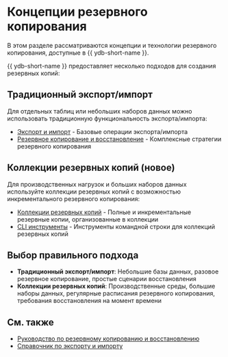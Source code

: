 # Концепции резервного копирования

В этом разделе рассматриваются концепции и технологии резервного копирования, доступные в {{ ydb-short-name }}.

{{ ydb-short-name }} предоставляет несколько подходов для создания резервных копий:

## Традиционный экспорт/импорт

Для отдельных таблиц или небольших наборов данных можно использовать традиционную функциональность экспорта/импорта:

- [Экспорт и импорт](../reference/ydb-cli/export-import/index.md) - Базовые операции экспорта/импорта
- [Резервное копирование и восстановление](../devops/backup-and-recovery.md) - Комплексные стратегии резервного копирования

## Коллекции резервных копий (новое)

Для производственных нагрузок и больших наборов данных используйте коллекции резервных копий с возможностью инкрементального резервного копирования:

- [Коллекции резервных копий](backup/collections.md) - Полные и инкрементальные резервные копии, организованные в коллекции
- [CLI инструменты](../reference/ydb-cli/export-import/backup-collections/overview.md) - Инструменты командной строки для коллекций резервных копий

## Выбор правильного подхода

- **Традиционный экспорт/импорт**: Небольшие базы данных, разовое резервное копирование, простые сценарии восстановления
- **Коллекции резервных копий**: Производственные среды, большие наборы данных, регулярные расписания резервного копирования, требования восстановления на момент времени

## См. также

- [Руководство по резервному копированию и восстановлению](../devops/backup-and-recovery.md)
- [Справочник по экспорту и импорту](../reference/ydb-cli/export-import/index.md)
